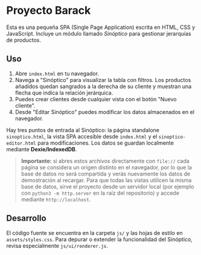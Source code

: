 # Proyecto Barack

Esta es una pequeña SPA (Single Page Application) escrita en HTML, CSS y JavaScript.
Incluye un módulo llamado *Sinóptico* para gestionar jerarquías de productos.

## Uso

1. Abre `index.html` en tu navegador.
2. Navega a "Sinóptico" para visualizar la tabla con filtros.
   Los productos añadidos quedan sangrados a la derecha de su cliente y
   muestran una flecha que indica la relación jerárquica.
3. Puedes crear clientes desde cualquier vista con el botón "Nuevo cliente".
4. Desde "Editar Sinóptico" puedes modificar los datos almacenados en el
   navegador.

Hay tres puntos de entrada al Sinóptico: la página standalone `sinoptico.html`, la vista SPA accesible desde `index.html` y el `sinoptico-editor.html` para modificaciones.
Los datos se guardan localmente mediante **Dexie/IndexedDB**.

> **Importante:** si abres estos archivos directamente con `file://` cada página se considera un origen distinto en el navegador, por lo que la base de datos no será compartida y verás nuevamente los datos de demostración al recargar. Para que todas las vistas utilicen la misma base de datos, sirve el proyecto desde un servidor local (por ejemplo con `python3 -m http.server` en la raíz del repositorio) y accede mediante `http://localhost`.

## Desarrollo

El código fuente se encuentra en la carpeta `js/` y las hojas de estilo en
`assets/styles.css`. Para depurar o extender la funcionalidad del Sinóptico,
revisa especialmente `js/ui/renderer.js`.
